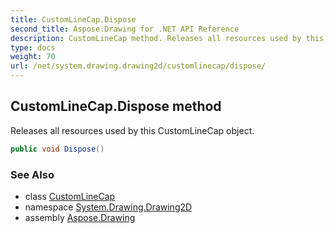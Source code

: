 ```yaml
---
title: CustomLineCap.Dispose
second_title: Aspose.Drawing for .NET API Reference
description: CustomLineCap method. Releases all resources used by this CustomLineCap object
type: docs
weight: 70
url: /net/system.drawing.drawing2d/customlinecap/dispose/
---
```

## CustomLineCap.Dispose method

Releases all resources used by this CustomLineCap object.

```csharp
public void Dispose()
```

### See Also

* class [CustomLineCap](../)
* namespace [System.Drawing.Drawing2D](../../customlinecap/)
* assembly [Aspose.Drawing](../../../)


